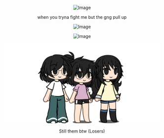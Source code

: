 <div align="center">

![Image](https://github.com/user-attachments/assets/4ea69f8e-079b-4de0-814a-9e54c8ca5e6d)

when you tryna fight me but the gng pull up


![Image](https://github.com/user-attachments/assets/6961f942-2443-4a43-b907-e2348965d982)

![Image](https://github.com/user-attachments/assets/415be315-7dbd-4836-aeba-0baa7c0e13a5)

<img src="Piss.jpg">

Still them btw (Losers)
 

<!---
yurivampire/yurivampire is a ✨ special ✨ repository because its `README.md` (this file) appears on your GitHub profile.
You can click the Preview link to take a look at your changes.
--->
